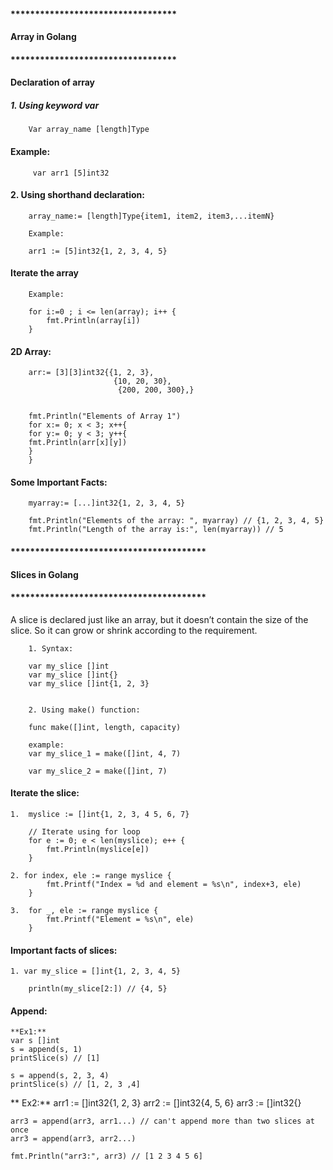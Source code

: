 #### **********************************
#### Array in Golang
#### **********************************

#### Declaration of array

##### 1. Using keyword var

        Var array_name [length]Type

#### Example:

         var arr1 [5]int32

#### 2. Using shorthand declaration:

        array_name:= [length]Type{item1, item2, item3,...itemN}

        Example:

        arr1 := [5]int32{1, 2, 3, 4, 5}


#### Iterate the array

        Example:

        for i:=0 ; i <= len(array); i++ {
            fmt.Println(array[i])
        }




#### 2D Array:

        arr:= [3][3]int32{{1, 2, 3}, 
                           {10, 20, 30},
                            {200, 200, 300},}


        fmt.Println("Elements of Array 1")
        for x:= 0; x < 3; x++{
        for y:= 0; y < 3; y++{
        fmt.Println(arr[x][y])
        }
        }

#### Some Important Facts:
        myarray:= [...]int32{1, 2, 3, 4, 5}

        fmt.Println("Elements of the array: ", myarray) // {1, 2, 3, 4, 5}
        fmt.Println("Length of the array is:", len(myarray)) // 5

#### ****************************************
#### Slices in Golang
#### ****************************************
A slice is declared just like an array, but it doesn’t contain the size of the slice. So it can grow or shrink according to the requirement. 

        1. Syntax:  

        var my_slice []int
        var my_slice []int{}
        var my_slice []int{1, 2, 3} 


        2. Using make() function:

        func make([]int, length, capacity)

        example:
        var my_slice_1 = make([]int, 4, 7)

        var my_slice_2 = make([]int, 7)


#### Iterate the slice:

    1.  myslice := []int{1, 2, 3, 4 5, 6, 7}
    
        // Iterate using for loop
        for e := 0; e < len(myslice); e++ {
            fmt.Println(myslice[e])
        }

    2. for index, ele := range myslice {
            fmt.Printf("Index = %d and element = %s\n", index+3, ele)
        }

    3.  for _, ele := range myslice {
            fmt.Printf("Element = %s\n", ele)
        }


#### Important facts of slices:

    1. var my_slice = []int{1, 2, 3, 4, 5}

        println(my_slice[2:]) // {4, 5}
        
#### Append:
    **Ex1:**
    var s []int
    s = append(s, 1)
    printSlice(s) // [1]
    
    s = append(s, 2, 3, 4)
    printSlice(s) // [1, 2, 3 ,4]
    
   ** Ex2:**
    arr1 := []int32{1, 2, 3}
    arr2 := []int32{4, 5, 6}
    arr3 := []int32{}

    arr3 = append(arr3, arr1...) // can't append more than two slices at once
    arr3 = append(arr3, arr2...)

    fmt.Println("arr3:", arr3) // [1 2 3 4 5 6]
    
